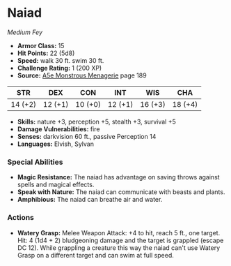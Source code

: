 # Naiad

*Medium* *Fey*

- **Armor Class:** 15
- **Hit Points:** 22 (5d8)
- **Speed:** walk 30 ft. swim 30 ft.
- **Challenge Rating:** 1 (200 XP)
- **Source:** [A5e Monstrous Menagerie](https://enpublishingrpg.com/products/level-up-monstrous-menagerie-a5e) page 189

| STR | DEX | CON | INT | WIS | CHA |
| --- | --- | --- | --- | --- | --- |
| 14 (+2) | 12 (+1) | 10 (+0) | 12 (+1) | 16 (+3) | 18 (+4) |

- **Skills:** nature +3, perception +5, stealth +3, survival +5
- **Damage Vulnerabilities:** fire
- **Senses:** darkvision 60 ft., passive Perception 14
- **Languages:** Elvish, Sylvan

### Special Abilities

- **Magic Resistance:** The naiad has advantage on saving throws against spells and magical effects.
- **Speak with Nature:** The naiad can communicate with beasts and plants.
- **Amphibious:** The naiad can breathe air and water.

### Actions

- **Watery Grasp:** Melee Weapon Attack: +4 to hit, reach 5 ft., one target. Hit: 4 (1d4 + 2) bludgeoning damage  and the target is grappled (escape DC 12). While grappling a creature this way  the naiad can't use Watery Grasp on a different target and can swim at full speed.


